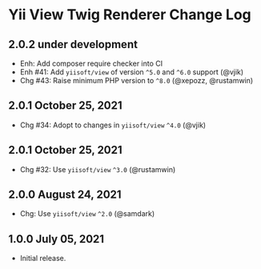 # Yii View Twig Renderer Change Log

## 2.0.2 under development

- Enh: Add composer require checker into CI
- Enh #41: Add `yiisoft/view` of version `^5.0` and `^6.0` support (@vjik)
- Chg #43: Raise minimum PHP version to `^8.0` (@xepozz, @rustamwin)

## 2.0.1 October 25, 2021

- Chg #34: Adopt to changes in `yiisoft/view` `^4.0` (@vjik)

## 2.0.1 October 25, 2021

- Chg #32: Use `yiisoft/view` `^3.0` (@rustamwin)

## 2.0.0 August 24, 2021

- Chg: Use `yiisoft/view` `^2.0` (@samdark)

## 1.0.0 July 05, 2021

- Initial release.
